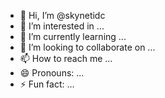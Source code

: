 - 👋 Hi, I’m @skynetidc
- 👀 I’m interested in ...
- 🌱 I’m currently learning ...
- 💞️ I’m looking to collaborate on ...
- 📫 How to reach me ...
- 😄 Pronouns: ...
- ⚡ Fun fact: ...

<!---
skynetidc/skynetidc is a ✨ special ✨ repository because its `README.md` (this file) appears on your GitHub profile.
You can click the Preview link to take a look at your changes.
--->
